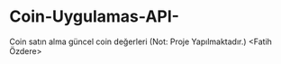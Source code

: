 # Coin-Uygulamas-API-
Coin satın alma güncel coin değerleri (Not: Proje Yapılmaktadır.) &lt;Fatih Özdere>
